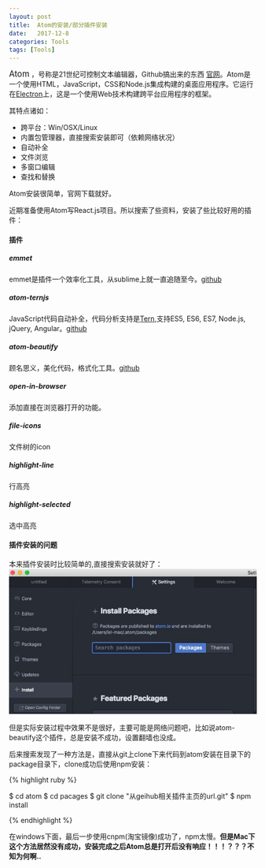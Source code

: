 ```yaml
---
layout: post
title:  Atom的安装/部分插件安装
date:   2017-12-8
categories: Tools
tags: [Tools]
---
```

<big>Atom</big> ，号称是21世纪可控制文本编辑器，Github搞出来的东西 [官网](https://atom.io)。Atom是一个使用HTML，JavaScript，CSS和Node.js集成构建的桌面应用程序。它运行在[Electron](https://electronjs.org/)上，这是一个使用Web技术构建跨平台应用程序的框架。

其特点诸如：
* 跨平台：Win/OSX/Linux
* 内置包管理器，直接搜索安装即可（依赖网络状况）
* 自动补全
* 文件浏览
* 多窗口编辑
* 查找和替换

Atom安装很简单，官网下载就好。

近期准备使用Atom写React.js项目。所以搜索了些资料，安装了些比较好用的插件：

#### 插件

##### emmet

emmet是插件一个效率化工具，从sublime上就一直追随至今。[github](https://github.com/emmetio/emmet)

##### atom-ternjs

JavaScript代码自动补全，代码分析支持是[Tern](https://github.com/ternjs/tern),支持ES5, ES6, ES7, Node.js, jQuery, Angular。[github](https://github.com/tststs/atom-ternjs)

##### atom-beautify

顾名思义，美化代码，格式化工具。[github](https://github.com/Glavin001/atom-beautify)

##### open-in-browser

添加直接在浏览器打开的功能。

##### file-icons

文件树的icon

##### highlight-line

行高亮

##### highlight-selected

选中高亮

#### 插件安装的问题

本来插件安装时比较简单的,直接搜索安装就好了：
![在Atom中，打开setting](./imgsArticalUsing/20171208_atom_install.jpeg)

但是实际安装过程中效果不是很好，主要可能是网络问题吧，比如说atom-beautify这个插件，总是安装不成功，设置翻墙也没成。

后来搜索发现了一种方法是，直接从git上clone下来代码到atom安装在目录下的package目录下，clone成功后使用npm安装：

{% highlight ruby %}

$ cd atom
$ cd pacages
$ git clone "从geihub相关插件主页的url.git"
$ npm install

{% endhighlight %}

在windows下面，最后一步使用cnpm(淘宝镜像)成功了，npm太慢。**但是Mac下这个方法居然没有成功，安装完成之后Atom总是打开后没有响应！！！？？？不知为何啊..**

